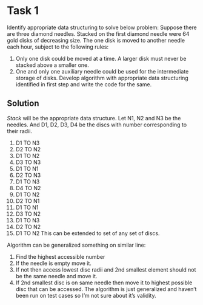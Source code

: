 # Task 1
Identify appropriate data structuring to solve below problem:
Suppose there are three diamond needles. Stacked on the first diamond needle were 64 gold disks of decreasing size. The one disk is moved to another needle each hour, subject to the following rules:
1.	Only one disk could be moved at a time. A larger disk must never be stacked above a smaller one.
2.	One and only one auxiliary needle could be used for the intermediate storage of disks.
Develop algorithm with appropriate data structuring identified in first step and write the code for the same.

## Solution

_Stack_ will be the appropriate data structure. 
Let N1, N2 and N3 be the needles. And D1, D2, D3, D4 be the discs with number corresponding to their radii. 
1.	D1 TO N3
2.	D2 TO N2
3.	D1 TO N2
4.	D3 TO N3
5.	D1 TO N1
6.	D2 TO N3
7.	D1 TO N3
8.	D4 TO N2
9.	D1 TO N2
10.	D2 TO N1
11.	D1 TO N1
12.	D3 TO N2
13.	D1 TO N3
14.	D2 TO N2
15.	D1 TO N2
This can be extended to set of any set of discs. 

Algorithm can be generalized something on similar line: 
1.	Find the highest accessible number
2.	If the needle is empty move it. 
3.	If not then access lowest disc radii and 2nd smallest element should not be the same needle and move it. 
4.	If 2nd smallest disc is on same needle then move it to highest possible disc that can be accessed. 
The algorithm is just generalized and haven’t been run on test cases so I’m not sure about it’s validity. 
